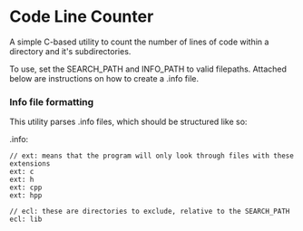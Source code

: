 # Code Line Counter

A simple C-based utility to count the number of lines of code within a directory and it's subdirectories.

To use, set the SEARCH_PATH and INFO_PATH to valid filepaths. Attached below are instructions on how to create a .info file.

### Info file formatting
This utility parses .info files, which should be structured like so:

.info:
```
// ext: means that the program will only look through files with these extensions
ext: c
ext: h
ext: cpp
ext: hpp

// ecl: these are directories to exclude, relative to the SEARCH_PATH
ecl: lib
```
